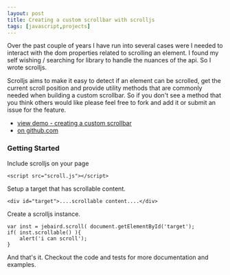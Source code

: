 ```yaml
---
layout: post
title: Creating a custom scrollbar with scrolljs
tags: [javascript,projects]
---
```

Over the past couple of years I have run into several cases were I needed to interact with the dom properties related to scrolling an element. I found my self wishing / searching for library to handle the nuances of the api. So I wrote scrolljs.

Scrolljs aims to make it easy to detect if an element can be scrolled, get the current scroll position and provide utility methods that are commonly needed when building a custom scrollbar. So if you don't see a method that you think others would like please feel free to fork and add it or submit an issue for the feature.


* [view demo - creating a custom scrollbar](/demos/2013-07-02-creating-a-custom-scrollbar-with-scrolljs/)
* [on github.com](https://github.com/jebaird/scrolljs)

### Getting Started

Include scrolljs on your page

	<script src="scroll.js"></script>

Setup a target that has scrollable content. 


	<div id="target">....scrollable content....</div>

Create a scrolljs instance.


	var inst = jebaird.scroll( document.getElementById('target');
	if( inst.scrollable() ){
		alert('i can scroll');
	}

 And that's it. Checkout the code and tests for more documentation and examples.